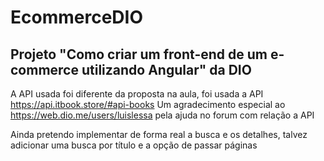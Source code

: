 # EcommerceDIO

## Projeto "Como criar um front-end de um e-commerce utilizando Angular" da DIO

A API usada foi diferente da proposta na aula, foi usada a API <https://api.itbook.store/#api-books>
Um agradecimento especial ao <https://web.dio.me/users/luislessa> pela ajuda no forum com relação a API

Ainda pretendo implementar de forma real a busca e os detalhes, talvez adicionar uma busca por título e a opção de passar páginas